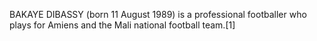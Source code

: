 BAKAYE DIBASSY (born 11 August 1989) is a professional footballer who plays for Amiens and the Mali national football team.[1]
